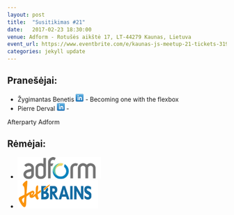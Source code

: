 ```yaml
---
layout: post
title:  "Susitikimas #21"
date:   2017-02-23 18:30:00
venue: Adform - Rotušės aikštė 17, LT-44279 Kaunas, Lietuva
event_url: https://www.eventbrite.com/e/kaunas-js-meetup-21-tickets-31982456388
categories: jekyll update
---
```

## Pranešėjai:
  * Žygimantas Benetis [![LinkedIn](img/icon-linkedin.png)](https://www.linkedin.com/in/benetis) - Becoming one with the flexbox
  * Pierre Derval [![LinkedIn](img/icon-linkedin.png)](https://www.linkedin.com/in/pierrederval) - 
 
  Afterparty Adform

## Rėmėjai:

  * [![Adform](img/adform-logo.png)](http://www.adform.com)
  * [![JetBrains](img/jetbrains-logo.png)](https://www.jetbrains.com/)
